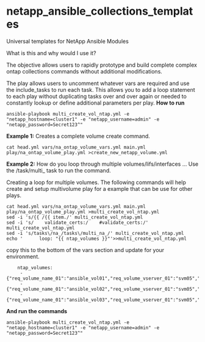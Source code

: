 # netapp_ansible_collections_templates
 Universal templates for NetApp Ansible Modules


What is this and why would I use it?

The objective allows users to rapidly prototype and build complete complex ontap collections commands without additional modifications. 

The play allows users to uncomment whatever vars are required and use the include_tasks to run each task. This allows you to add a loop statement to each play without duplicating tasks over and over again or needed to constantly lookup or define additional parameters per play. 
**How to run**
```
ansible-playbook multi_create_vol_ntap.yml -e "netapp_hostname=cluster1" -e "netapp_username=admin" -e "netapp_password=Secret123^"
```
**Example 1:**
Creates a complete volume create command.
```
cat head.yml vars/na_ontap_volume_vars.yml main.yml play/na_ontap_volume_play.yml >create_new_netapp_volume.yml
```

**Example 2:**
How do you loop through multiple volumes/lifs/interfaces ... Use the /task/multi_ task to run the command.

Creating a loop for multiple volumes. 
The following commands will help create and setup multivolume play for a example that can be use for other plays.
```
cat head.yml vars/na_ontap_volume_vars.yml main.yml play/na_ontap_volume_play.yml >multi_create_vol_ntap.yml
sed -i 's/{{ /{{ item./' multi_create_vol_ntap.yml
sed -i 's/    validate_certs:/    #validate_certs:/' multi_create_vol_ntap.yml 
sed -i 's/tasks\/na_/tasks\/multi_na_/' multi_create_vol_ntap.yml 
echo '      loop: "{{ ntap_volumes }}"'>>multi_create_vol_ntap.yml
```
copy this to the bottom of the vars section and update for your environment.  
```
    ntap_volumes:
     - {"req_volume_name_01":"ansible_vol01","req_volume_vserver_01":"svm05","opt_volume_size_01":"12","opt_volume_size_unit_01":"gb","opt_volume_junction_path_01":"/ansible_vol01","opt_volume_volume_security_style_01":"unix","opt_volume_aggregate_name_01":"Data_Aggr01","opt_volume_space_guarantee_01":"none"}
     - {"req_volume_name_01":"ansible_vol02","req_volume_vserver_01":"svm05","opt_volume_size_01":"12","opt_volume_size_unit_01":"gb","opt_volume_junction_path_01":"/ansible_vol02","opt_volume_volume_security_style_01":"unix","opt_volume_aggregate_name_01":"Data_Aggr01","opt_volume_space_guarantee_01":"none"}
     - {"req_volume_name_01":"ansible_vol03","req_volume_vserver_01":"svm05","opt_volume_size_01":"12","opt_volume_size_unit_01":"gb","opt_volume_junction_path_01":"/ansible_vol03","opt_volume_volume_security_style_01":"unix","opt_volume_aggregate_name_01":"Data_Aggr01","opt_volume_space_guarantee_01":"none"}
```
**And run the commands**
```
ansible-playbook multi_create_vol_ntap.yml -e "netapp_hostname=cluster1" -e "netapp_username=admin" -e "netapp_password=Secret123^"
```
